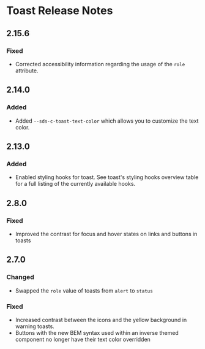 <!-- Release notes authoring guidelines: http://keepachangelog.com/ -->

# Toast Release Notes

<!-- ## [Unreleased] -->

## 2.15.6

### Fixed

- Corrected accessibility information regarding the usage of the `role` attribute.

## 2.14.0

### Added

- Added `--sds-c-toast-text-color` which allows you to customize the text color.

## 2.13.0

### Added

- Enabled styling hooks for toast. See toast's styling hooks overview table for a full listing of the currently available hooks.

## 2.8.0

### Fixed

- Improved the contrast for focus and hover states on links and buttons in toasts

## 2.7.0

### Changed

- Swapped the `role` value of toasts from `alert` to `status`

### Fixed

- Increased contrast between the icons and the yellow background in warning toasts.
- Buttons with the new BEM syntax used within an inverse themed component no longer have their text color overridden
